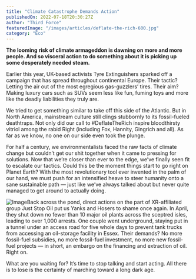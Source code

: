 ```yaml
---
title: "Climate Catastrophe Demands Action"
publishedOn: 2022-07-18T20:30:27Z
author: "Third Force"
featuredImage: "/images/articles/deflate-the-rich-600.jpg"
category: "Eco"
---
```


**The looming risk of climate armageddon is dawning on more and more people. And so visceral action to do something about it is picking up some desperately needed steam.**

Earlier this year, UK-based activists Tyre Extinguishers sparked off a campaign that has spread throughout continental Europe. Their tactic? Letting the air out of the most egregious gas-guzzlers’ tires. Their aim? Making luxury cars such as SUVs seem less like fun, fuming toys and more like the deadly liabilities they truly are.

We tried to get something similar to take off this side of the Atlantic. But in North America, mainstream culture still clings stubbornly to its fossil-fueled deathtraps. Not only did our call to #DeflateTheRich inspire bloodthirsty vitriol among the rabid Right (including Fox, Hannity, Gingrich and all). As far as we know, no one on our side even took the plunge.

For half a century, we environmentalists faced the raw facts of climate change but couldn’t get our shit together when it came to pressing for solutions. Now that we’re closer than ever to the edge, we’ve finally seen fit to escalate our tactics. Could this be the moment things start to go right on Planet Earth? With the most revolutionary tool ever invented in the palm of our hand, we must push for an intensified heave to steer humanity onto a sane sustainable path — just like we’ve always talked about but never quite managed to get around to actually doing.

![Image](/images/articles/couple-underground-600.jpg)Back across the pond, direct actions on the part of XR-affiliated group Just Stop Oil put us Yanks and Hosers to shame once again. In April, they shut down no fewer than 10 major oil plants across the sceptred isles, leading to over 1,000 arrests. One couple went underground, staying put in a tunnel under an access road for five whole days to prevent tank trucks from accessing an oil-storage facility in Essex. Their demands? No more fossil-fuel subsidies, no more fossil-fuel investment, no more new fossil-fuel projects — in short, an embargo on the financing and extraction of oil. Right on.

What are you waiting for? It’s time to stop talking and start acting. All there is to lose is the certainty of marching toward a long dark age.
